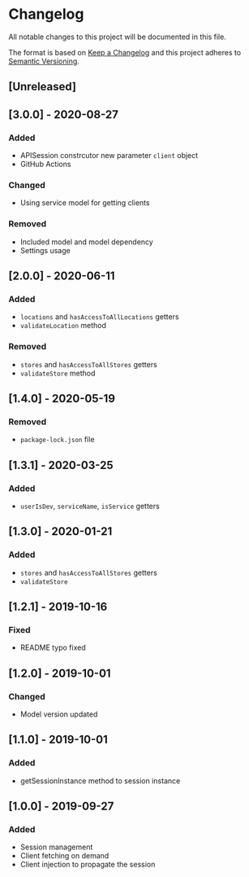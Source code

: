 # Changelog

All notable changes to this project will be documented in this file.

The format is based on [Keep a Changelog](http://keepachangelog.com/en/1.0.0/)
and this project adheres to [Semantic Versioning](http://semver.org/spec/v2.0.0.html).

## [Unreleased]

## [3.0.0] - 2020-08-27
### Added
- APISession constrcutor new parameter `client` object
- GitHub Actions

### Changed
- Using service model for getting clients

### Removed
- Included model and model dependency
- Settings usage

## [2.0.0] - 2020-06-11
### Added
- `locations` and `hasAccessToAllLocations` getters
- `validateLocation` method

### Removed
- `stores` and `hasAccessToAllStores` getters
- `validateStore` method

## [1.4.0] - 2020-05-19
### Removed
- `package-lock.json` file

## [1.3.1] - 2020-03-25
### Added
- `userIsDev`, `serviceName`, `isService` getters

## [1.3.0] - 2020-01-21
### Added
- `stores` and `hasAccessToAllStores` getters
- `validateStore`

## [1.2.1] - 2019-10-16
### Fixed
- README typo fixed

## [1.2.0] - 2019-10-01
### Changed
- Model version updated

## [1.1.0] - 2019-10-01
### Added
- getSessionInstance method to session instance

## [1.0.0] - 2019-09-27
### Added
- Session management
- Client fetching on demand
- Client injection to propagate the session
